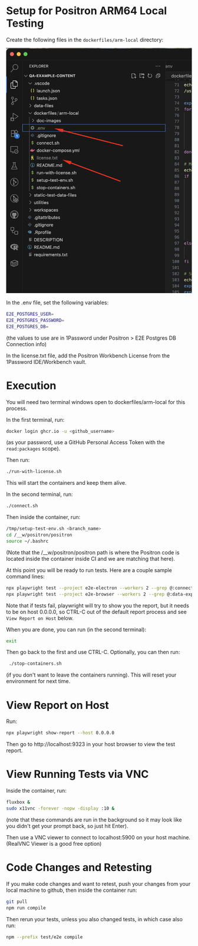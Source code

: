 # Setup for Positron ARM64 Local Testing

Create the following files in the `dockerfiles/arm-local` directory:

![Required Secrets Files](doc-images/secrets.png)

In the .env file, set the following variables:

```bash
E2E_POSTGRES_USER=
E2E_POSTGRES_PASSWORD=
E2E_POSTGRES_DB=
```
(the values to use are in 1Password under Positron > E2E Postgres DB Connection info)

In the license.txt file, add the Positron Workbench License from the 1Password IDE/Workbench vault.

# Execution

You will need two terminal windows open to dockerfiles/arm-local for this process.  

In the first terminal, run:

```bash
docker login ghcr.io -u <github_username>
```
(as your password, use a GitHub Personal Access Token with the `read:packages` scope).

Then run:

```bash
./run-with-license.sh
```

This will start the containers and keep them alive.

In the second terminal, run:

```bash
./connect.sh
```

Then inside the container, run:

```bash
/tmp/setup-test-env.sh <branch_name>
cd /__w/positron/positron
source ~/.bashrc
```
(Note that the /__w/positron/positron path is where the Positron code is located inside the container inside CI and we are matching that here).

At this point you will be ready to run tests. Here are a couple sample command lines:

```bash
npx playwright test --project e2e-electron --workers 2 --grep @:connections --retries 1 --max-failures 10
npx playwright test --project e2e-browser --workers 2 --grep @:data-explorer --retries 1 --max-failures 10
```
Note that if tests fail, playwright will try to show you the report, but it needs to be on host 0.0.0.0, so CTRL-C out of the default report process and see `View Report on Host` below.

When you are done, you can run (in the second terminal):

```bash
exit
```

Then go back to the first and use CTRL-C.  Optionally, you can then run:

```bash
 ./stop-containers.sh
 ```
 (if you don't want to leave the containers running).  This will reset your environment for next time.

 # View Report on Host
Run:
```bash
npx playwright show-report --host 0.0.0.0
```
Then go to http://localhost:9323 in your host browser to view the test report.

# View Running Tests via VNC

Inside the container, run:
```bash
fluxbox &
sudo x11vnc -forever -nopw -display :10 &
```
(note that these commands are run in the background so it may look like you didn't get your prompt back, so just hit Enter).

Then use a VNC viewer to connect to localhost:5900 on your host machine.
(RealVNC Viewer is a good free option)

# Code Changes and Retesting

If you make code changes and want to retest, push your changes from your local machine to github, then inside the container run:

```bash
git pull
npm run compile
```

Then rerun your tests, unless you also changed tests, in which case also run:

```bash
npm --prefix test/e2e compile
```